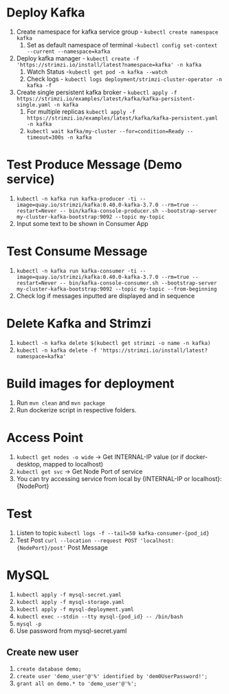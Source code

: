 # Deploy Kafka
1. Create namespace for kafka service group - `kubectl create namespace kafka`
   1. Set as default namespace of terminal -`kubectl config set-context --current --namespace=kafka`
2. Deploy kafka manager - `kubectl create -f 'https://strimzi.io/install/latest?namespace=kafka' -n kafka`
   1. Watch Status -`kubectl get pod -n kafka --watch`
   2. Check logs - `kubectl logs deployment/strimzi-cluster-operator -n kafka -f`
3. Create single persistent kafka broker - `kubectl apply -f https://strimzi.io/examples/latest/kafka/kafka-persistent-single.yaml -n kafka`
   1. For multiple replicas `kubectl apply -f https://strimzi.io/examples/latest/kafka/kafka-persistent.yaml -n kafka` 
   2. `kubectl wait kafka/my-cluster --for=condition=Ready --timeout=300s -n kafka` 


# Test Produce Message (Demo service)
1. `kubectl -n kafka run kafka-producer -ti --image=quay.io/strimzi/kafka:0.40.0-kafka-3.7.0 --rm=true --restart=Never -- bin/kafka-console-producer.sh --bootstrap-server my-cluster-kafka-bootstrap:9092 --topic my-topic`
2. Input some text to be shown in Consumer App

# Test Consume Message
1. `kubectl -n kafka run kafka-consumer -ti --image=quay.io/strimzi/kafka:0.40.0-kafka-3.7.0 --rm=true --restart=Never -- bin/kafka-console-consumer.sh --bootstrap-server my-cluster-kafka-bootstrap:9092 --topic my-topic --from-beginning`
2. Check log if messages inputted are displayed and in sequence

# Delete Kafka and Strimzi
1. `kubectl -n kafka delete $(kubectl get strimzi -o name -n kafka)`
2. `kubectl -n kafka delete -f 'https://strimzi.io/install/latest?namespace=kafka'`

# Build images for deployment
1. Run `mvn clean` and `mvn package`
2. Run dockerize script in respective folders.

# Access Point
1. `kubectl get nodes -o wide` -> Get INTERNAL-IP value (or if docker-desktop, mapped to localhost)
2. `kubectl get svc` -> Get Node Port of service
3. You can try accessing service from local by {INTERNAL-IP or localhost}:{NodePort}

# Test
1. Listen to topic `kubectl logs -f --tail=50 kafka-consumer-{pod_id}`
2. Test Post `curl --location --request POST 'localhost:{NodePort}/post'` Post Message

# MySQL
1. `kubectl apply -f mysql-secret.yaml`
2. `kubectl apply -f mysql-storage.yaml`
3. `kubectl apply -f mysql-deployment.yaml`
4. `kubectl exec --stdin --tty mysql-{pod_id} -- /bin/bash`
5. `mysql -p`
6. Use password from mysql-secret.yaml

## Create new user
1. `create database demo;`
2. `create user 'demo_user'@'%' identified by 'dem0UserPassword!';`
2. `grant all on demo.* to 'demo_user'@'%';`